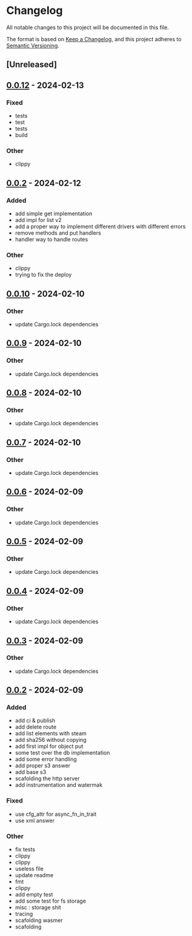 # Changelog
All notable changes to this project will be documented in this file.

The format is based on [Keep a Changelog](https://keepachangelog.com/en/1.0.0/),
and this project adheres to [Semantic Versioning](https://semver.org/spec/v2.0.0.html).

## [Unreleased]

## [0.0.12](https://github.com/Miaxos/wasmio/compare/wasmio-v0.0.11...wasmio-v0.0.12) - 2024-02-13

### Fixed
- tests
- test
- tests
- build

### Other
- clippy

## [0.0.2](https://github.com/Miaxos/wasmio/compare/wasmio-aws-types-v0.0.1...wasmio-aws-types-v0.0.2) - 2024-02-12

### Added
- add simple get implementation
- add impl for list v2
- add a proper way to implement different drivers with different errors
- remove methods and put handlers
- handler way to handle routes

### Other
- clippy
- trying to fix the deploy

## [0.0.10](https://github.com/Miaxos/wasmio/compare/wasmio-v0.0.9...wasmio-v0.0.10) - 2024-02-10

### Other
- update Cargo.lock dependencies

## [0.0.9](https://github.com/Miaxos/wasmio/compare/wasmio-v0.0.8...wasmio-v0.0.9) - 2024-02-10

### Other
- update Cargo.lock dependencies

## [0.0.8](https://github.com/Miaxos/wasmio/compare/wasmio-v0.0.7...wasmio-v0.0.8) - 2024-02-10

### Other
- update Cargo.lock dependencies

## [0.0.7](https://github.com/Miaxos/wasmio/compare/wasmio-v0.0.6...wasmio-v0.0.7) - 2024-02-10

### Other
- update Cargo.lock dependencies

## [0.0.6](https://github.com/Miaxos/wasmio/compare/wasmio-v0.0.5...wasmio-v0.0.6) - 2024-02-09

### Other
- update Cargo.lock dependencies

## [0.0.5](https://github.com/Miaxos/wasmio/compare/wasmio-v0.0.4...wasmio-v0.0.5) - 2024-02-09

### Other
- update Cargo.lock dependencies

## [0.0.4](https://github.com/Miaxos/wasmio/compare/wasmio-v0.0.3...wasmio-v0.0.4) - 2024-02-09

### Other
- update Cargo.lock dependencies

## [0.0.3](https://github.com/Miaxos/wasmio/compare/wasmio-v0.0.2...wasmio-v0.0.3) - 2024-02-09

### Other
- update Cargo.lock dependencies

## [0.0.2](https://github.com/Miaxos/wasmio/compare/wasmio-v0.0.1...wasmio-v0.0.2) - 2024-02-09

### Added
- add ci & publish
- add delete route
- add list elements with steam
- add sha256 without copying
- add first impl for object put
- some test over the db implementation
- add some error handling
- add proper s3 answer
- add base s3
- scafolding the http server
- add instrumentation and watermak

### Fixed
- use cfg_attr for async_fn_in_trait
- use xml answer

### Other
- fix tests
- clippy
- clippy
- useless file
- update readme
- fmt
- clippy
- add empty test
- add some test for fs storage
- misc : storage shit
- tracing
- scafolding wasmer
- scafolding
